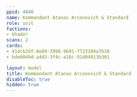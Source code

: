 ```yaml
---
ppid: 4040
name: Kommandant Atanas Arconovich & Standard
role: unit
factions:
- khador
scans: 2
cards:
- 414cb2df-8e89-3998-9b91-f723104a7b10
- bde8049d-a4d3-3f4c-a16c-91d04013b301

layout: model
title: Kommandant Atanas Arconovich & Standard
disableToc: true
hidden: true
---
```

